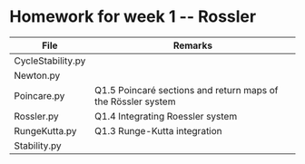 # Homework for week 1 -- Rossler

| File | Remarks|
|-------------------|---------------------------------------------------------------------------------------------------|
|CycleStability.py||
|Newton.py||
|Poincare.py|Q1.5 Poincaré sections and return maps of the Rössler system |
|Rossler.py|Q1.4 Integrating Roessler system|
|RungeKutta.py|Q1.3 Runge-Kutta integration|
|Stability.py||
